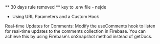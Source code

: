 ** 30 days rule removed
** key to .env file - nejde

* Using URL Parameters and a Custom Hook

Real-time Updates for Comments:
Modify the useComments hook to listen for real-time updates to the comments collection in Firebase. You can achieve this by using Firebase's onSnapshot method instead of getDocs.



